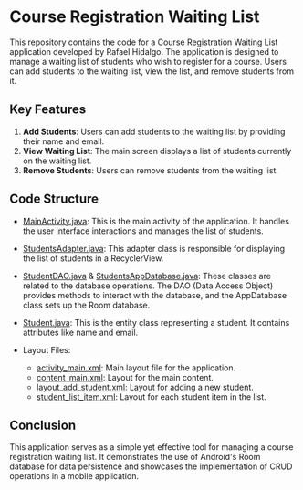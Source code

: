 # Course Registration Waiting List

This repository contains the code for a Course Registration Waiting List application developed by Rafael Hidalgo. The application is designed to manage a waiting list of students who wish to register for a course. Users can add students to the waiting list, view the list, and remove students from it.

## Key Features

1. **Add Students**: Users can add students to the waiting list by providing their name and email.
2. **View Waiting List**: The main screen displays a list of students currently on the waiting list.
3. **Remove Students**: Users can remove students from the waiting list.

## Code Structure

- [MainActivity.java](https://github.com/omnidox/Course_Registration_Waiting_List_RafaelHidalgo/blob/master/app/src/main/java/com/example/courseregistrationwaitinglistrafaelhidalgo/MainActivity.java): This is the main activity of the application. It handles the user interface interactions and manages the list of students.
  
- [StudentsAdapter.java](https://github.com/omnidox/Course_Registration_Waiting_List_RafaelHidalgo/blob/master/app/src/main/java/com/example/courseregistrationwaitinglistrafaelhidalgo/adapter/StudentsAdapter.java): This adapter class is responsible for displaying the list of students in a RecyclerView.
  
- [StudentDAO.java](https://github.com/omnidox/Course_Registration_Waiting_List_RafaelHidalgo/blob/master/app/src/main/java/com/example/courseregistrationwaitinglistrafaelhidalgo/db/StudentDAO.java) & [StudentsAppDatabase.java](https://github.com/omnidox/Course_Registration_Waiting_List_RafaelHidalgo/blob/master/app/src/main/java/com/example/courseregistrationwaitinglistrafaelhidalgo/db/StudentsAppDatabase.java): These classes are related to the database operations. The DAO (Data Access Object) provides methods to interact with the database, and the AppDatabase class sets up the Room database.
  
- [Student.java](https://github.com/omnidox/Course_Registration_Waiting_List_RafaelHidalgo/blob/master/app/src/main/java/com/example/courseregistrationwaitinglistrafaelhidalgo/db/entity/Student.java): This is the entity class representing a student. It contains attributes like name and email.
  
- Layout Files:
  - [activity_main.xml](https://github.com/omnidox/Course_Registration_Waiting_List_RafaelHidalgo/blob/master/app/src/main/res/layout/activity_main.xml): Main layout file for the application.
  - [content_main.xml](https://github.com/omnidox/Course_Registration_Waiting_List_RafaelHidalgo/blob/master/app/src/main/res/layout/content_main.xml): Layout for the main content.
  - [layout_add_student.xml](https://github.com/omnidox/Course_Registration_Waiting_List_RafaelHidalgo/blob/master/app/src/main/res/layout/layout_add_student.xml): Layout for adding a new student.
  - [student_list_item.xml](https://github.com/omnidox/Course_Registration_Waiting_List_RafaelHidalgo/blob/master/app/src/main/res/layout/student_list_item.xml): Layout for each student item in the list.

## Conclusion

This application serves as a simple yet effective tool for managing a course registration waiting list. It demonstrates the use of Android's Room database for data persistence and showcases the implementation of CRUD operations in a mobile application.

